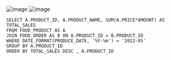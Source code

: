 ![image](https://github.com/jinsungtoo/SQL_Coding_test/assets/115756142/f4c1f0cf-6e45-4c6d-88c9-34e2946d256d)
![image](https://github.com/jinsungtoo/SQL_Coding_test/assets/115756142/fbae7226-615c-4d09-afdb-2d581c069409)



    SELECT A.PRODUCT_ID, A.PRODUCT_NAME, SUM(A.PRICE*AMOUNT) AS TOTAL_SALES
    FROM FOOD_PRODUCT AS A
    JOIN FOOD_ORDER AS B ON A.PRODUCT_ID = B.PRODUCT_ID
    WHERE DATE_FORMAT(PRODUCE_DATE, '%Y-%m') = '2022-05'
    GROUP BY A.PRODUCT_ID
    ORDER BY TOTAL_SALES DESC , A.PRODUCT_ID
